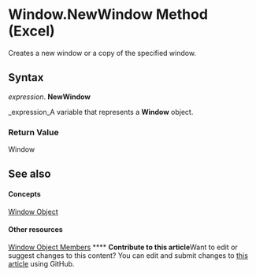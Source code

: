 
# Window.NewWindow Method (Excel)

Creates a new window or a copy of the specified window.


## Syntax

 _expression_. **NewWindow**

 _expression_A variable that represents a  **Window** object.


### Return Value

Window


## See also


#### Concepts


 [Window Object](8591b1ad-76f8-14e2-9120-406b65093f5a.md)
#### Other resources


 [Window Object Members](f11db427-24a4-041c-2fd5-03ce73ae6c16.md)
****   **Contribute to this article**Want to edit or suggest changes to this content? You can edit and submit changes to  [this article](https://github.com/jhershey00/VBA_Excel_Test/OpenXMLCon/articles/e9891c74-e2c7-8e33-a1b8-85ec76ee75be.md) using GitHub.

